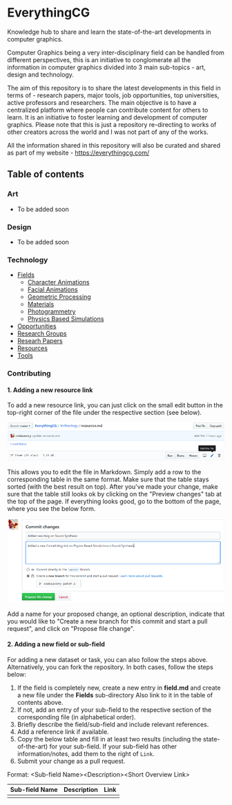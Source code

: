 # EverythingCG
Knowledge hub to share and learn the state-of-the-art developments in computer graphics.

Computer Graphics being a very inter-disciplinary field can be handled from different perspectives, this is an initiative to conglomerate all the information in computer graphics divided into 3 main sub-topics - art, design and technology.

The aim of this repository is to share the latest developments in this field in terms of - research papers, major tools, job opportunities, top universities, active professors and researchers. The main objective is to have a centralized platform where people can contribute content for others to learn. It is an initiative to foster learning and development of computer graphics. Please note that this is just a repository re-directing to works of other creators across the world and I was not part of any of the works.

All the information shared in this repository will also be curated and shared as part of my website - https://everythingcg.com/

## Table of contents

### Art
- To be added soon

### Design
- To be added soon

### Technology
- [Fields](/Technology/fields.md)
  - [Character Animations](/Technology/Fields/character_animations.md)
  - [Facial Animations](/Technology/Fields/physics_based_simulations.md)
  - [Geometric Processing](/Technology/Fields/geometric_processing.md)
  - [Materials](/Technology/Fields/materials.md)
  - [Photogrammetry](/Technology/Fields/photogrammetry.md)
  - [Physics Based Simulations](/Technology/Fields/physics_based_simulations.md)
- [Opportunities](/Technology/opportunities.md)
- [Research Groups](/Technology/research_groups.md)
- [Researh Papers](/Technology/research_papers.md)
- [Resources](/Technology/resources.md)
- [Tools](/Technology/tools.md)

### Contributing

#### 1. Adding a new resource link

To add a new resource link, you can just click on the small edit button in the top-right
corner of the file under the respective section (see below).

![Click on the edit button to add a file](Images/edit_file.PNG)

This allows you to edit the file in Markdown. Simply add a row to the corresponding table in the
same format. Make sure that the table stays sorted (with the best result on top). 
After you've made your change, make sure that the table still looks ok by clicking on the
"Preview changes" tab at the top of the page. If everything looks good, go to the bottom of the page,
where you see the below form. 

![Fill out the file change information](Images/propose_file_change.PNG)

Add a name for your proposed change, an optional description, indicate that you would like to
"Create a new branch for this commit and start a pull request", and click on "Propose file change".

#### 2. Adding a new field or sub-field

For adding a new dataset or task, you can also follow the steps above. Alternatively, you can fork the repository.
In both cases, follow the steps below:

1. If the field is completely new, create a new entry in **field.md** and create a new file under the **Fields** sub-directory Also link to it in the table of contents above.
1. If not, add an entry of your sub-field to the respective section of the corresponding file (in alphabetical order).
1. Briefly describe the field/sub-field and include relevant references. 
1. Add a reference link if available.
1. Copy the below table and fill in at least two results (including the state-of-the-art)
  for your sub-field. If your sub-field has other information/notes, add them to the right of `Link`.
1. Submit your change as a pull request.

Format: \<Sub-field Name>\<Description>\<Short Overview Link>

| Sub-field Name | Description   | Link  |
| -------------- |:--------------| ------|
| | | |
